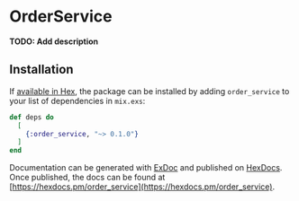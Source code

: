 # OrderService

**TODO: Add description**

## Installation

If [available in Hex](https://hex.pm/docs/publish), the package can be installed
by adding `order_service` to your list of dependencies in `mix.exs`:

```elixir
def deps do
  [
    {:order_service, "~> 0.1.0"}
  ]
end
```

Documentation can be generated with [ExDoc](https://github.com/elixir-lang/ex_doc)
and published on [HexDocs](https://hexdocs.pm). Once published, the docs can
be found at [https://hexdocs.pm/order_service](https://hexdocs.pm/order_service).

